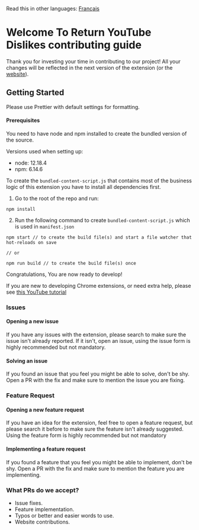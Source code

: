 Read this in other languages: [Français](CONTRIBUTINGfr.md)

# Welcome To Return YouTube Dislikes contributing guide

Thank you for investing your time in contributing to our project! All your changes will be reflected in the next version of the extension (or the [website](https://www.returnyoutubedislike.com/)).

## Getting Started
Please use Prettier with default settings for formatting.

#### Prerequisites

You need to have node and npm installed to create the bundled version of the source.

Versions used when setting up:

- node: 12.18.4
- npm: 6.14.6

To create the `bundled-content-script.js` that contains most of the business logic of this extension you have to install all dependencies first.

1. Go to the root of the repo and run:

```
npm install
```

2. Run the following command to create `bundled-content-script.js` which is used in `manifest.json`

```
npm start // to create the build file(s) and start a file watcher that hot-reloads on save

// or

npm run build // to create the build file(s) once
```

Congratulations, You are now ready to develop!

If you are new to developing Chrome extensions, or need extra help, please see [this YouTube tutorial](https://www.youtube.com/watch?v=mdOj6HYE3_0)


### Issues
#### Opening a new issue
If you have any issues with the extension, please search to make sure the issue isn't already reported. If it isn't, open an issue, using the issue form is highly recommended but not mandatory.

#### Solving an issue
If you found an issue that you feel you might be able to solve, don't be shy. Open a PR with the fix and make sure to mention the issue you are fixing.

### Feature Request
#### Opening a new feature request
If you have an idea for the extension, feel free to open a feature request, but please search it before to make sure the feature isn't already suggested. Using the feature form is highly recommended but not mandatory

#### Implementing a feature request
If you found a feature that you feel you might be able to implement, don't be shy. Open a PR with the fix and make sure to mention the feature you are implementing.

### What PRs do we accept?
- Issue fixes.
- Feature implementation.
- Typos or better and easier words to use.
- Website contributions.
